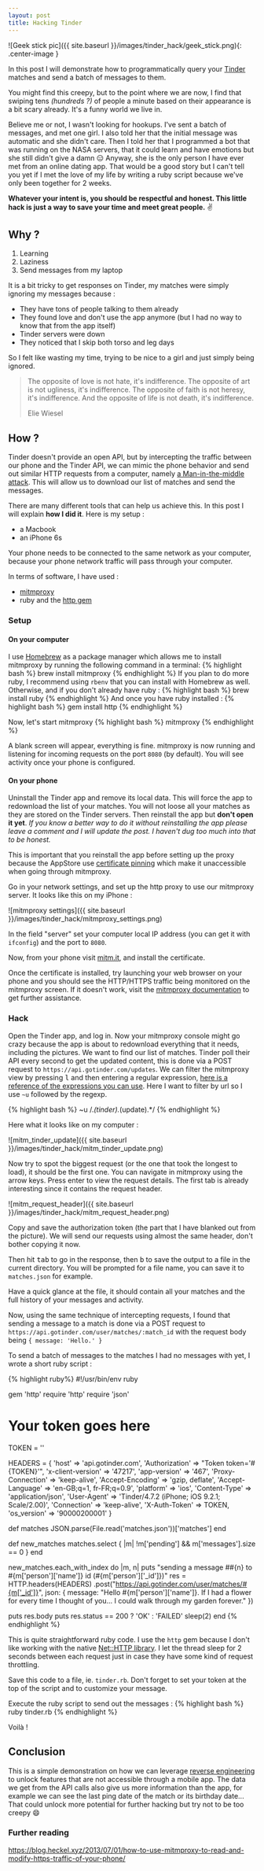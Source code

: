 ```yaml
---
layout: post
title: Hacking Tinder
---
```


![Geek stick pic]({{ site.baseurl }}/images/tinder_hack/geek_stick.png){: .center-image }

In this post I will demonstrate how to programmatically query your [Tinder](https://www.gotinder.com/, "Tinder's website") matches and send a batch of messages to them. 

You might find this creepy, but to the point where we are now, I find that swiping tens *(hundreds ?)* of people a minute based on their appearance is a bit scary already. It's a funny world we live in.

Believe me or not, I wasn't looking for hookups. I've sent a batch of messages, and met one girl. I also told her that the initial message was automatic and she didn't care. Then I told her that I programmed a bot that was running on the NASA servers, that it could learn and have emotions but she still didn't give a damn :expressionless:
Anyway, she is the only person I have ever met from an online dating app. That would be a good story but I can't tell you yet if I met the love of my life by writing a ruby script because we've only been together for 2 weeks.

**Whatever your intent is, you should be respectful and honest. This little hack is just a way to save your time and meet great people.** :v:


## Why ?
1. Learning
2. Laziness
3. Send messages from my laptop

It is a bit tricky to get responses on Tinder, my matches were simply ignoring my messages because :

- They have tons of people talking to them already
- They found love and don't use the app anymore (but I had no way to know that from the app itself)
- Tinder servers were down
- They noticed that I skip both torso and leg days

So I felt like wasting my time, trying to be nice to a girl and just simply being ignored.

> The opposite of love is not hate, it's indifference. The opposite of art is not ugliness, it's indifference. The opposite of faith is not heresy, it's indifference. And the opposite of life is not death, it's indifference.
>
> Elie Wiesel

## How ?

Tinder doesn't provide an open API, but by intercepting the traffic between our phone and the Tinder API, we can mimic the phone behavior and send out similar HTTP requests from a computer, namely [a Man-in-the-middle attack](https://en.wikipedia.org/wiki/Man-in-the-middle_attack "man-in-the-middle attack"). This will allow us to download our list of matches and send the messages.

There are many different tools that can help us achieve this. In this post I will explain **how I did it**. Here is my setup :

- a Macbook
- an iPhone 6s

Your phone needs to be connected to the same network as your computer, because your phone network traffic will pass through your computer.

In terms of software, I have used :

- [mitmproxy](http://mitmproxy.org/)
- ruby and the [http gem](https://rubygems.org/gems/http)

### Setup

#### On your computer

I use [Homebrew](http://brew.sh/) as a package manager which allows me to install mitmproxy by running the following command in a terminal:
{% highlight bash %}
brew install mitmproxy
{% endhighlight %}
If you plan to do more ruby, I recommend using `rbenv` that you can install with Homebrew as well. Otherwise, and if you don't already have ruby :
{% highlight bash %}
brew install ruby
{% endhighlight %}
And once you have ruby installed :
{% highlight bash %}
gem install http
{% endhighlight %}

Now, let's start mitmproxy
{% highlight bash %}
mitmproxy
{% endhighlight %}

A blank screen will appear, everything is fine. mitmproxy is now running and listening for incoming requests on the port `8080` (by default). You will see activity once your phone is configured.

#### On your phone

Uninstall the Tinder app and remove its local data. This will force the app to redownload the list of your matches. You will not loose all your matches as they are stored on the Tinder servers. Then reinstall the app but **don't open it yet**. *If you know a better way to do it without reinstalling the app please leave a comment and I will update the post. I haven't dug too much into that to be honest.*

This is important that you reinstall the app before setting up the proxy because the AppStore use [certificate pinning](http://media.blackhat.com/bh-us-12/Turbo/Diquet/BH_US_12_Diqut_Osborne_Mobile_Certificate_Pinning_Slides.pdf, "certificate pinning") which make it unaccessible when going through mitmproxy.

Go in your network settings, and set up the http proxy to use our mitmproxy server. It looks like this on my iPhone :

![mitmproxy settings]({{ site.baseurl }}/images/tinder_hack/mitmproxy_settings.png)

In the field "server" set your computer local IP address (you can get it with `ifconfig`) and the port to `8080`.

Now, from your phone visit [mitm.it](http://mitm.it/), and install the certificate.

Once the certificate is installed, try launching your web browser on your phone and you should see the HTTP/HTTPS traffic being monitored on the mitmproxy screen. If it doesn't work, visit the [mitmproxy documentation](http://docs.mitmproxy.org/en/stable/certinstall.html#quick-setup) to get further assistance.


### Hack

Open the Tinder app, and log in. Now your mitmproxy console might go crazy because the app is about to redownload everything that it needs, including the pictures. We want to find our list of matches. Tinder poll their API every second to get the updated content, this is done via a POST request to `https://api.gotinder.com/updates`. We can filter the mitmproxy view by pressing <kbd>l</kbd> and then entering a regular expression, [here is a reference of the expressions you can use](http://docs.mitmproxy.org/en/stable/features/filters.html "filter expression reference"). Here I want to filter by url so I use `~u` followed by the regexp.

{% highlight bash %}
~u /.*(tinder).*(update).*/
{% endhighlight %}

Here what it looks like on my computer :

![mitm_tinder_update]({{ site.baseurl }}/images/tinder_hack/mitm_tinder_update.png)

Now try to spot the biggest request (or the one that took the longest to load), it should be the first one. You can navigate in mitmproxy using the arrow keys. Press enter to view the request details. The first tab is already interesting since it contains the request header. 

![mitm_request_header]({{ site.baseurl }}/images/tinder_hack/mitm_request_header.png)

Copy and save the authorization token (the part that I have blanked out from the picture). We will send our requests using almost the same header, don't bother copying it now.

Then hit <kbd>tab</kbd> to go in the response, then <kbd>b</kbd> to save the output to a file in the current directory. You will be prompted for a file name, you can save it to `matches.json` for example.

Have a quick glance at the file, it should contain all your matches and the full history of your messages and activity.

Now, using the same technique of intercepting requests, I found that sending a message to a match is done via a POST request to `https://api.gotinder.com/user/matches/:match_id` with the request body being `{ message: 'Hello.' }`

To send a batch of messages to the matches I had no messages with yet, I wrote a short ruby script :

{% highlight ruby%}
#!/usr/bin/env ruby

gem 'http'
require 'http'
require 'json'

# Your token goes here
TOKEN = ''

HEADERS = { 'host' => 'api.gotinder.com',
            'Authorization' => "Token token='#{TOKEN}'",
            'x-client-version' => '47217',
            'app-version' => '467',
            'Proxy-Connection' => 'keep-alive',
            'Accept-Encoding' => 'gzip, deflate',
            'Accept-Language' => 'en-GB;q=1, fr-FR;q=0.9',
            'platform' => 'ios',
            'Content-Type' => 'application/json',
            'User-Agent' => 'Tinder/4.7.2 (iPhone; iOS 9.2.1; Scale/2.00)',
            'Connection' => 'keep-alive',
            'X-Auth-Token' => TOKEN,
            'os_version' => '90000200001' }

def matches
  JSON.parse(File.read('matches.json'))['matches']
end

def new_matches
  matches.select { |m| !m['pending'] && m['messages'].size == 0 }
end

new_matches.each_with_index do |m, n|
  puts "sending a message ##{n} to #{m['person']['name']} id (#{m['person']['_id']})"
  res = HTTP.headers(HEADERS)
        .post("https://api.gotinder.com/user/matches/#{m['_id']}",
              json: { message: "Hello #{m['person']['name']}. If I had a flower for every time I thought of you... I could walk through my garden forever." })

  puts res.body
  puts res.status == 200 ? 'OK' : 'FAILED'
  sleep(2)
end
{% endhighlight %}

This is quite straightforward ruby code. I use the `http` gem because I don't like working with the native [Net::HTTP library](http://ruby-doc.org/stdlib-2.3.0/libdoc/net/http/rdoc/Net/HTTP.html "Ruby Net::HTTP reference"). I let the thread sleep for 2 seconds between each request just in case they have some kind of request throttling.

Save this code to a file, ie. `tinder.rb`. Don't forget to set your token at the top of the script and to customize your message.

Execute the ruby script to send out the messages :
{% highlight bash %}
ruby tinder.rb
{% endhighlight %}

Voilà !


## Conclusion

This is a simple demonstration on how we can leverage [reverse engineering](https://www.google.co.uk/url?sa=t&rct=j&q=&esrc=s&source=web&cd=6&cad=rja&uact=8&ved=0ahUKEwj0-JWO9uvKAhWpYJoKHevhDxYQFgg7MAU&url=https%3A%2F%2Fen.wikipedia.org%2Fwiki%2FReverse_engineering&usg=AFQjCNF1BBBxkF3p6ydPRMZm3nX5EOzzXA&sig2=IG5r_FYNI2N9XqPsdJA40Q "reverse engineering on Wikipedia") to unlock features that are not accessible through a mobile app. The data we get from the API calls also give us more information than the app, for example we can see the last ping date of the match or its birthday date... That could unlock more potential for further hacking but try not to be too creepy :smile:

### Further reading 
https://blog.heckel.xyz/2013/07/01/how-to-use-mitmproxy-to-read-and-modify-https-traffic-of-your-phone/